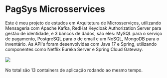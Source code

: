 # PagSys Microsservices
Este é meu projeto de estudos em Arquitetura de Microsserviços, utilizando Mensageria com Apache Kafka, RedHat Keycloak Authorization Server para gestão de identidade, e 3 bancos de dados, são eles: MySQL para o serviço de pagamento, PostgreSQL para o de email e um NoSQL, MongoDB para o inventário. As API's foram desenvolvidas com Java 17 e Spring, utilizando componentes como Netflix Eureka Server e Spring Cloud Gateway. 
<br>
<br>
<img src="https://i.imgur.com/Sr8NZS2.png">
<br>
<br>
No total são 13 containers de aplicação rodando ao mesmo tempo.

